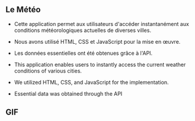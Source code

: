 ## Le Météo

- Cette application permet aux utilisateurs d'accéder instantanément aux conditions météorologiques actuelles de diverses villes.

- Nous avons utilisé HTML, CSS et JavaScript pour la mise en œuvre. 

- Les données essentielles ont été obtenues grâce à l'API. 


- This application enables users to instantly access the current weather conditions of various cities.

- We utilized HTML, CSS, and JavaScript for the implementation.

- Essential data was obtained through the API


## GIF
